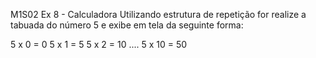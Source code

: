 M1S02 Ex 8 - Calculadora
Utilizando estrutura de repetição for realize a tabuada do número 5 e exibe em tela da seguinte forma:

5 x 0 = 0
5 x 1 = 5
5 x 2 = 10
....
5 x 10 = 50